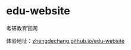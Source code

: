 # edu-website
考研教育官网

体验地址：[zhengdechang.github.io/edu-website](https://zhengdechang.github.io/edu-website/#/index)
